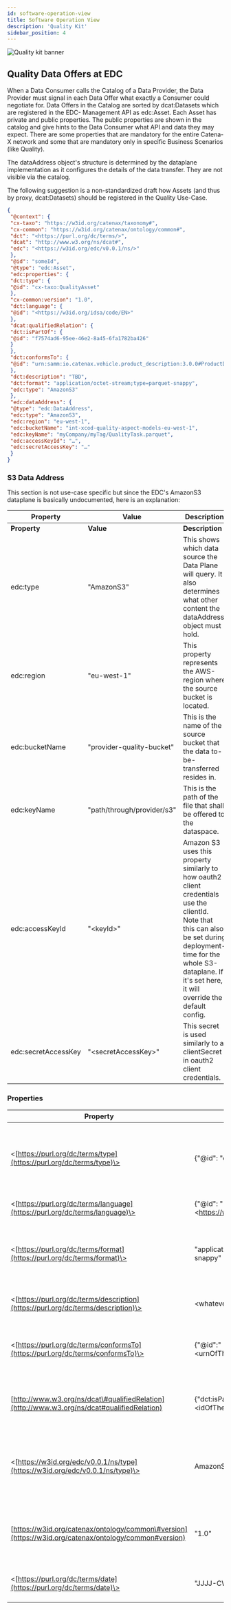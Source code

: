 ```yaml
---
id: software-operation-view
title: Software Operation View
description: 'Quality Kit'
sidebar_position: 4
---
```


![Quality kit banner](@site/static/img/kits\data-driven-quality-management\ddqm-kit-logo.svg)

## Quality Data Offers at EDC

When a Data Consumer calls the Catalog of a Data Provider, the Data Provider must signal in each Data Offer what exactly a Consumer could negotiate for. Data Offers in the Catalog are sorted by dcat:Datasets which are registered in the EDC- Management API as edc:Asset. Each Asset has private and public properties. The public properties are shown in the catalog and give hints to the Data Consumer what API and data they may expect. There are some properties that are mandatory for the entire Catena-X network and some that are mandatory only in specific Business Scenarios (like Quality).

The dataAddress object's structure is determined by the dataplane implementation as it configures the details of the data transfer. They are not visible via the catalog.

The following suggestion is a non-standardized draft how Assets (and thus by proxy, dcat:Datasets) should be registered in the Quality Use-Case.

```json
{  
 "@context": {  
 "cx-taxo": "https://w3id.org/catenax/taxonomy#",  
 "cx-common": "https://w3id.org/catenax/ontology/common#",  
 "dct": "<https://purl.org/dc/terms/>",  
 "dcat": "http://www.w3.org/ns/dcat#",  
 "edc": "<https://w3id.org/edc/v0.0.1/ns/>"  
 },  
 "@id": "someId",  
 "@type": "edc:Asset",  
 "edc:properties": {  
 "dct:type": {  
 "@id": "cx-taxo:QualityAsset"  
 },  
 "cx-common:version": "1.0",  
 "dct:language": {  
 "@id": "<https://w3id.org/idsa/code/EN>"  
 },  
 "dcat:qualifiedRelation": {  
 "dct:isPartOf": {  
 "@id": "f7574ad6-95ee-46e2-8a45-6fa1782ba426"  
 }  
 },  
 "dct:conformsTo": {  
 "@id": "urn:samm:io.catenax.vehicle.product_description:3.0.0#ProductDescription"  
 },  
 "dct:description": "TBD",  
 "dct:format": "application/octet-stream;type=parquet-snappy",  
 "edc:type": "AmazonS3"  
 },  
 "edc:dataAddress": {  
 "@type": "edc:DataAddress",  
 "edc:type": "AmazonS3",  
 "edc:region": "eu-west-1",  
 "edc:bucketName": "int-xcod-quality-aspect-models-eu-west-1",  
 "edc:keyName": "myCompany/myTag/QualityTask.parquet",  
 "edc:accessKeyId": "…",  
 "edc:secretAccessKey": "…"  
 }  
}
```

### S3 Data Address

This section is not use-case specific but since the EDC's AmazonS3 dataplane is basically undocumented, here is an explanation:

| **Property**        | **Value**                  | **Description**                                                                                                                                                                                                                    |
|---------------------|----------------------------|------------------------------------------------------------------------------------------------------------------------------------------------------------------------------------------------------------------------------------|
| **Property**        | **Value**                  | **Description**                                                                                                                                                                                                                    |
| edc:type            | "AmazonS3"                 | This shows which data source the Data Plane will query. It also determines what other content the dataAddress object must hold.                                                                                                    |
| edc:region          | "eu-west-1"                | This property represents the AWS-region where the source bucket is located.                                                                                                                                                        |
| edc:bucketName      | "provider-quality-bucket"  | This is the name of the source bucket that the data to-be-transferred resides in.                                                                                                                                                  |
| edc:keyName         | "path/through/provider/s3" | This is the path of the file that shall be offered to the dataspace.                                                                                                                                                               |
| edc:accessKeyId     | "\<keyId\>"                | Amazon S3 uses this property similarly to how oauth2 client credentials use the clientId. Note that this can also be set during deployment-time for the whole S3-dataplane. If it's set here, it will override the default config. |
| edc:secretAccessKey | "\<secretAccessKey\>"      | This secret is used similarly to a clientSecret in oauth2 client credentials.                                                                                                                                                      |

### Properties

| **Property**                                                                                          | **Value**                                                        | **Optional** | **Description**                                                                                                                                                                                                                                                                                                                                                                                                               |
|-------------------------------------------------------------------------------------------------------|------------------------------------------------------------------|--------------|-------------------------------------------------------------------------------------------------------------------------------------------------------------------------------------------------------------------------------------------------------------------------------------------------------------------------------------------------------------------------------------------------------------------------------|
| \<[https://purl.org/dc/terms/type](https://purl.org/dc/terms/type)\>                                                                      | \{"@id": "cx-taxo:QualityAsset"\}                                  |              | CX-0018 mandates the usage of the dct:type property to signal what kind of Asset a consumer can expect behind a dcat:Dataset. In the Quality Use-Case, this is identified as [https://w3id.org/catenax/taxonomy\#QualityAsset](https://w3id.org/catenax/taxonomy#QualityAsset). The expected payload this API serves is determined by the dcat:conformsTo property.                                                           |
| \<[https://purl.org/dc/terms/language](https://purl.org/dc/terms/language)\>                                                                  | \{"@id": "\<https://w3id.org/idsa/code/EN\>"\}                       | x            | This property is QM-specific. As it points to an IRI, it must be embedded in a json-object with the @id key. The use of this is unclear.                                                                                                                                                                                                                                                                                      |
| \<[https://purl.org/dc/terms/format](https://purl.org/dc/terms/format)\>                                                                    | "application/octet-stream;type=parquet-snappy"                   |              | This property is QM-specific. dct:format usually points to the correct IANA Media Type. As currently only parquet files are used, the type application/octet-stream with the added property type=parquet-snappy must be used. The syntax is expained [here](https://www.iana.org/assignments/media-types-parameters/media-types-parameters.xhtml). If in the future csv shall be supported, the value could also be text/csv. |
| \<[https://purl.org/dc/terms/description](https://purl.org/dc/terms/description)\>                                                               | \<whatever\>                                                     | x            | This property is QM-specific. For human-readable content, rdfs:comment is the usual property but would introduce another namespace so the dct-native property is chosen here.                                                                                                                                                                                                                                                 |
| \<[https://purl.org/dc/terms/conformsTo](https://purl.org/dc/terms/conformsTo)\>                                                                | \{"@id":"\<urnOfTheCorrespondingAspectModel\>"\}                   |              | This property is QM-specific. It holds the exact aspect-model-URN that defines the schema of the presented dataset including its version. The version in here refers to the data model's version, while the EDC-property cx-common:version defines the version of the underlying API serving the data.                                                                                                                        |
| [http://www.w3.org/ns/dcat\#qualifiedRelation](http://www.w3.org/ns/dcat#qualifiedRelation)           | \{"dct:isPartOf": \{"@id": "\<idOfTheCorrespondingQualityTask\>"\}\} |              | This property is QM-specific. All Asset types defined in this Kit must include this property as it links the data behind an asset with the correct QualityTask. Note that the id of the QualityTask must be used, not the id of the EDC-Asset shielding said QualityTask.                                                                                                                                                     |
| \<[https://w3id.org/edc/v0.0.1/ns/type](https://w3id.org/edc/v0.0.1/ns/type)\>                                                                 | AmazonS3                                                         |              | This property signifies the EDC dataplane that the QM data will be transferred over. The expectation that this would be signaled via the dcat:DataSet-dcat:distribution property of the catalog currently isn't implemented in the EDC. Thus the data must be replicated here and is presented via the same property that the consumer-side transferprocesses API uses for this same signal.                                  |
| [https://w3id.org/catenax/ontology/common\#version](https://w3id.org/catenax/ontology/common#version) | "1.0"                                                            |              | CX-0018 recommends to use cx-common:version to signal the API's version. Here, the API's version is equivalent to the version of the CX-standard for the Quality domain. Creation is currently in progress as CX-0123 v1.0.0. In this EDC-property, only major and minor increments should be added.                                                                                                                          |
| \<[https://purl.org/dc/terms/date](https://purl.org/dc/terms/date)\>                                                                     | "JJJJ-CW-N"                                                      | \*           | This property identifies an update of an already shared catalogue asset. Day is mentioned as calender week day number, e.g. '1' means "monday"                                                                                                                                                                                                                                                                                |
